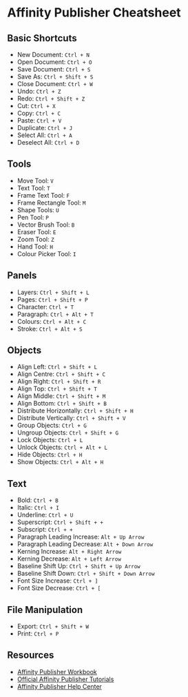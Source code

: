 # Affinity Publisher Cheatsheet

## Basic Shortcuts

- New Document: `Ctrl + N`
- Open Document: `Ctrl + O`
- Save Document: `Ctrl + S`
- Save As: `Ctrl + Shift + S`
- Close Document: `Ctrl + W`
- Undo: `Ctrl + Z`
- Redo: `Ctrl + Shift + Z`
- Cut: `Ctrl + X`
- Copy: `Ctrl + C`
- Paste: `Ctrl + V`
- Duplicate: `Ctrl + J`
- Select All: `Ctrl + A`
- Deselect All: `Ctrl + D`

## Tools

- Move Tool: `V`
- Text Tool: `T`
- Frame Text Tool: `F`
- Frame Rectangle Tool: `M`
- Shape Tools: `U`
- Pen Tool: `P`
- Vector Brush Tool: `B`
- Eraser Tool: `E`
- Zoom Tool: `Z`
- Hand Tool: `H`
- Colour Picker Tool: `I`

## Panels

- Layers: `Ctrl + Shift + L`
- Pages: `Ctrl + Shift + P`
- Character: `Ctrl + T`
- Paragraph: `Ctrl + Alt + T`
- Colours: `Ctrl + Alt + C`
- Stroke: `Ctrl + Alt + S`

## Objects

- Align Left: `Ctrl + Shift + L`
- Align Centre: `Ctrl + Shift + C`
- Align Right: `Ctrl + Shift + R`
- Align Top: `Ctrl + Shift + T`
- Align Middle: `Ctrl + Shift + M`
- Align Bottom: `Ctrl + Shift + B`
- Distribute Horizontally: `Ctrl + Shift + H`
- Distribute Vertically: `Ctrl + Shift + V`
- Group Objects: `Ctrl + G`
- Ungroup Objects: `Ctrl + Shift + G`
- Lock Objects: `Ctrl + L`
- Unlock Objects: `Ctrl + Alt + L`
- Hide Objects: `Ctrl + H`
- Show Objects: `Ctrl + Alt + H`

## Text

- Bold: `Ctrl + B`
- Italic: `Ctrl + I`
- Underline: `Ctrl + U`
- Superscript: `Ctrl + Shift + +`
- Subscript: `Ctrl + +`
- Paragraph Leading Increase: `Alt + Up Arrow`
- Paragraph Leading Decrease: `Alt + Down Arrow`
- Kerning Increase: `Alt + Right Arrow`
- Kerning Decrease: `Alt + Left Arrow`
- Baseline Shift Up: `Ctrl + Shift + Up Arrow`
- Baseline Shift Down: `Ctrl + Shift + Down Arrow`
- Font Size Increase: `Ctrl + ]`
- Font Size Decrease: `Ctrl + [`

## File Manipulation

- Export: `Ctrl + Shift + W`
- Print: `Ctrl + P`

## Resources

- [Affinity Publisher Workbook](https://affinity.serif.com/en-gb/store/product/affinity-publisher-workbook/)
- [Official Affinity Publisher Tutorials](https://affinity.serif.com/en-gb/tutorials/publisher/)
- [Affinity Publisher Help Center](https://affinity.help/publisher/en-US.lproj/index.html)

